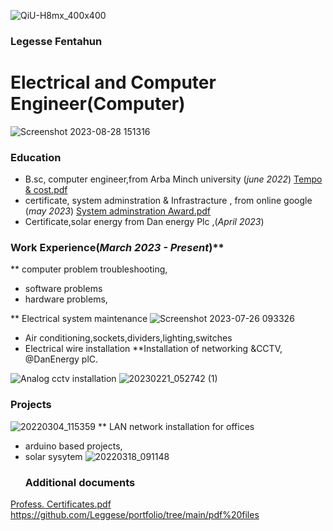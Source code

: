 ![QiU-H8mx_400x400](https://github.com/Leggese/portfolio/assets/143095031/f947e324-5624-49d2-a2e0-4a8f0938dd19)

  ###         Legesse Fentahun
# Electrical and Computer Engineer(Computer)
![Screenshot 2023-08-28 151316](https://github.com/Leggese/portfolio/assets/143095031/b6303f56-ca8b-440f-9d35-010b5877f540)


### Education
- B.sc, computer engineer,from Arba Minch university (_june 2022_)
  [Tempo & cost.pdf](https://github.com/Leggese/portfolio/files/12454290/Tempo.cost.pdf)
- certificate, system adminstration & Infrastracture , from online google (_may 2023_)
[System adminstration Award.pdf](https://github.com/Leggese/portfolio/files/12454123/System.adminstration.Award.pdf)
- Certificate,solar energy from Dan energy Plc ,(_April 2023_)
### Work Experience(_March 2023 - Present_)**
** computer problem troubleshooting, 
- software problems
- hardware problems,
  
** Electrical system maintenance
![Screenshot 2023-07-26 093326](https://github.com/Leggese/portfolio/assets/143095031/e08b41a2-9a95-4f7c-b9a8-3ba29d54dbc7)
- Air conditioning,sockets,dividers,lighting,switches
- Electrical wire installation
**Installation of networking &CCTV, @DanEnergy plC.
  
![Analog cctv installation](https://github.com/Leggese/portfolio/assets/143095031/e11fdf17-aa1e-47f3-b74c-07c85f3dba6a)
![20230221_052742 (1)](https://github.com/Leggese/portfolio/assets/143095031/5e1c3c42-9f87-4cc0-ab7f-07a8470ff4c9)
  
### Projects
![20220304_115359](https://github.com/Leggese/portfolio/assets/143095031/53647f1c-0881-4689-9ff9-75096f1ab758)
** LAN network installation for offices 
- arduino based projects, 
- solar sysytem
  ![20220318_091148](https://github.com/Leggese/portfolio/assets/143095031/338b1638-0ea6-4469-81c7-3190784eb1bf)
  ### Additional documents
[Profess. Certificates.pdf](https://github.com/Leggese/portfolio/files/12454305/Profess.Certificates.pdf)
  https://github.com/Leggese/portfolio/tree/main/pdf%20files
  
